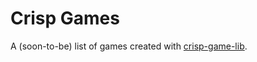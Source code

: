 # Crisp Games

A (soon-to-be) list of games created with [crisp-game-lib](https://github.com/abagames/crisp-game-lib).